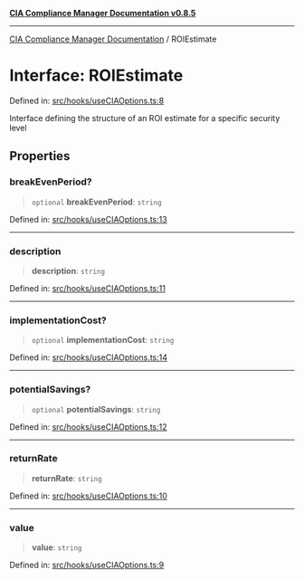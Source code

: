 [**CIA Compliance Manager Documentation v0.8.5**](../README.md)

***

[CIA Compliance Manager Documentation](../globals.md) / ROIEstimate

# Interface: ROIEstimate

Defined in: [src/hooks/useCIAOptions.ts:8](https://github.com/Hack23/cia-compliance-manager/blob/b799ef22d9067d09cc69eaeddf109ac9dcdce934/src/hooks/useCIAOptions.ts#L8)

Interface defining the structure of an ROI estimate for a specific security level

## Properties

### breakEvenPeriod?

> `optional` **breakEvenPeriod**: `string`

Defined in: [src/hooks/useCIAOptions.ts:13](https://github.com/Hack23/cia-compliance-manager/blob/b799ef22d9067d09cc69eaeddf109ac9dcdce934/src/hooks/useCIAOptions.ts#L13)

***

### description

> **description**: `string`

Defined in: [src/hooks/useCIAOptions.ts:11](https://github.com/Hack23/cia-compliance-manager/blob/b799ef22d9067d09cc69eaeddf109ac9dcdce934/src/hooks/useCIAOptions.ts#L11)

***

### implementationCost?

> `optional` **implementationCost**: `string`

Defined in: [src/hooks/useCIAOptions.ts:14](https://github.com/Hack23/cia-compliance-manager/blob/b799ef22d9067d09cc69eaeddf109ac9dcdce934/src/hooks/useCIAOptions.ts#L14)

***

### potentialSavings?

> `optional` **potentialSavings**: `string`

Defined in: [src/hooks/useCIAOptions.ts:12](https://github.com/Hack23/cia-compliance-manager/blob/b799ef22d9067d09cc69eaeddf109ac9dcdce934/src/hooks/useCIAOptions.ts#L12)

***

### returnRate

> **returnRate**: `string`

Defined in: [src/hooks/useCIAOptions.ts:10](https://github.com/Hack23/cia-compliance-manager/blob/b799ef22d9067d09cc69eaeddf109ac9dcdce934/src/hooks/useCIAOptions.ts#L10)

***

### value

> **value**: `string`

Defined in: [src/hooks/useCIAOptions.ts:9](https://github.com/Hack23/cia-compliance-manager/blob/b799ef22d9067d09cc69eaeddf109ac9dcdce934/src/hooks/useCIAOptions.ts#L9)
